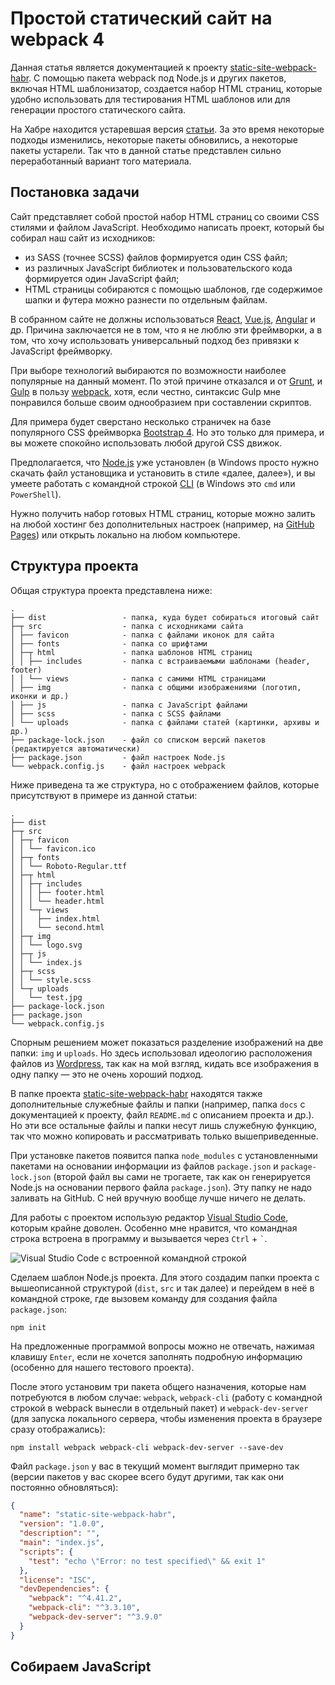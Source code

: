 # Простой статический сайт на webpack 4

Данная статья является документацией к проекту [static-site-webpack-habr](https://github.com/Harrix/static-site-webpack-habr). С помощью пакета webpack под Node.js и других пакетов, включая HTML шаблонизатор, создается набор HTML страниц, которые удобно использовать для тестирования HTML шаблонов или для генерации простого статического сайта.

На Хабре находится устаревшая версия [статьи](https://habr.com/ru/post/350886/). За это время некоторые подходы изменились, некоторые пакеты обновились, а некоторые пакеты устарели. Так что в данной статье представлен сильно переработанный вариант того материала.

## Постановка задачи

Сайт представляет собой простой набор HTML страниц со своими CSS стилями и файлом JavaScript. Необходимо написать проект, который бы собирал наш сайт из исходников:

- из SASS (точнее SCSS) файлов формируется один CSS файл;
- из различных JavaScript библиотек и пользовательского кода формируется один JavaScript файл;
- HTML страницы собираются с помощью шаблонов, где содержимое шапки и футера можно разнести по отдельным файлам.

В собранном сайте не должны использоваться [React](https://reactjs.org/), [Vue.js](https://vuejs.org/), [Angular](https://angularjs.org/) и др. Причина заключается не в том, что я не люблю эти фреймворки, а в том, что хочу использовать универсальный подход без привязки к JavaScript фреймворку.

При выборе технологий выбираются по возможности наиболее популярные на данный момент. По этой причине отказался и от [Grunt](https://gruntjs.com/), и [Gulp](https://gulpjs.com/) в пользу [webpack](https://webpack.js.org/), хотя, если честно, синтаксис Gulp мне понравился больше своим однообразием при составлении скриптов.

Для примера будет сверстано несколько страничек на базе популярного CSS фреймворка [Bootstrap 4](https://getbootstrap.com/). Но это только для примера, и вы можете спокойно использовать любой другой CSS движок.

Предполагается, что [Node.js](https://nodejs.org/) уже установлен (в Windows просто нужно скачать файл установщика и установить в стиле «далее, далее»), и вы умеете работать с командной строкой [CLI](https://ru.wikipedia.org/wiki/Интерфейс_командной_строки) (в Windows это `cmd` или `PowerShell`).

Нужно получить набор готовых HTML страниц, которые можно залить на любой хостинг без дополнительных настроек (например, на [GitHub Pages](https://pages.github.com/)) или открыть локально на любом компьютере.

## Структура проекта

Общая структура проекта представлена ниже:

```text
.
├── dist                 - папка, куда будет собираться итоговый сайт
├─┬ src                  - папка с исходниками сайта
│ ├── favicon            - папка с файлами иконок для сайта
│ ├── fonts              - папка со шрифтами
│ ├─┬ html               - папка шаблонов HTML страниц
│ │ ├── includes         - папка с встраиваемыми шаблонами (header, footer)
│ │ └── views            - папка с самими HTML страницами
│ ├── img                - папка с общими изображениями (логотип, иконки и др.)
│ ├── js                 - папка с JavaScript файлами
│ ├── scss               - папка с SСSS файлами
│ └── uploads            - папка с файлами статей (картинки, архивы и др.)
├── package-lock.json    - файл со списком версий пакетов (редактируется автоматически)
├── package.json         - файл настроек Node.js
└── webpack.config.js    - файл настроек webpack
```

Ниже приведена та же структура, но с отображением файлов, которые присутствуют в примере из данной статьи:

```text
.
├── dist
├─┬ src
│ ├─┬ favicon
│ │ └── favicon.ico
│ ├─┬ fonts
│ │ └── Roboto-Regular.ttf
│ ├─┬ html
│ │ ├─┬ includes
│ │ │ ├── footer.html
│ │ │ └── header.html
│ │ └─┬ views
│ │   ├── index.html
│ │   └── second.html
│ ├─┬ img
│ │ └── logo.svg
│ ├─┬ js
│ │ └── index.js
│ ├─┬ scss
│ │ └── style.scss
│ └─┬ uploads
│   └── test.jpg
├── package-lock.json
├── package.json
└── webpack.config.js
```

Спорным решением может показаться разделение изображений на две папки: `img` и `uploads`. Но здесь использовал идеологию расположения файлов из [Wordpress](https://ru.wordpress.org/), так как на мой взгляд, кидать все изображения в одну папку — это не очень хороший подход.

В папке проекта [static-site-webpack-habr](https://github.com/Harrix/static-site-webpack-habr) находятся также дополнительные служебные файлы и папки (например, папка `docs` с документацией к проекту, файл `README.md` с описанием проекта и др.). Но эти все остальные файлы и папки несут лишь служебную функцию, так что можно копировать и рассматривать только вышеприведенные.

При установке пакетов появится папка `node_modules` с установленными пакетами на основании информации из файлов `package.json` и `package-lock.json` (второй файл вы сами не трогаете, так как он генерируется Node.js на основании первого файла `package.json`). Эту папку не надо заливать на GitHub. С ней вручную вообще лучше ничего не делать.

Для работы с проектом использую редактор [Visual Studio Code](https://code.visualstudio.com/), которым крайне доволен. Особенно мне нравится, что командная строка встроена в программу и вызывается через `Ctrl` + `` ` ``.

![Visual Studio Code с встроенной командной строкой](img/visual_studio_code.png)

Сделаем шаблон Node.js проекта. Для этого создадим папки проекта с вышеописанной структурой (`dist`, `src` и так далее) и перейдем в неё в командной строке, где вызовем команду для создания файла `package.json`:

```console
npm init
```

На предложенные программой вопросы можно не отвечать, нажимая  клавишу `Enter`, если не хочется заполнять подробную информацию (особенно для нашего тестового проекта).

После этого установим три пакета общего назначения, которые нам потребуются в любом случае: `webpack`, `webpack-cli` (работу с командной строкой в webpack вынесли в отдельный пакет) и `webpack-dev-server` (для запуска локального сервера, чтобы изменения проекта в браузере сразу отображались):

```console
npm install webpack webpack-cli webpack-dev-server --save-dev
```

Файл `package.json` у вас в текущий момент выглядит примерно так (версии пакетов у вас скорее всего будут другими, так как они постоянно обновляться):

```json
{
  "name": "static-site-webpack-habr",
  "version": "1.0.0",
  "description": "",
  "main": "index.js",
  "scripts": {
    "test": "echo \"Error: no test specified\" && exit 1"
  },
  "license": "ISC",
  "devDependencies": {
    "webpack": "^4.41.2",
    "webpack-cli": "^3.3.10",
    "webpack-dev-server": "^3.9.0"
  }
}
```

## Собираем JavaScript
